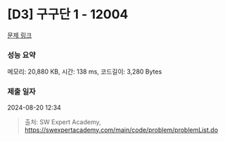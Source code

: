 # [D3] 구구단 1 - 12004 

[문제 링크](https://swexpertacademy.com/main/code/problem/problemDetail.do?contestProbId=AXkcWgFa8sADFAS8) 

### 성능 요약

메모리: 20,880 KB, 시간: 138 ms, 코드길이: 3,280 Bytes

### 제출 일자

2024-08-20 12:34



> 출처: SW Expert Academy, https://swexpertacademy.com/main/code/problem/problemList.do